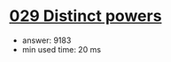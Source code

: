 [029 Distinct powers](http://projecteuler.net/problem=29)
========================

- answer: 9183 
- min used time: 20 ms


